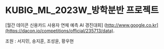 # KUBIG_ML_2023W_방학분반 프로젝트

[월간 데이콘 신용카드 사용자 연체 예측 AI 경진대회] (http://www.google.co.kr](https://dacon.io/competitions/official/235713/data).

조원 : 서지민, 송지훈, 조성윤, 황우현
